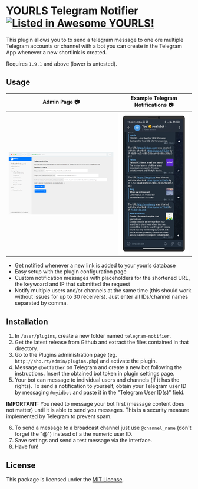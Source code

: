 
# YOURLS Telegram Notifier [![Listed in Awesome YOURLS!](https://img.shields.io/badge/Awesome-YOURLS-C5A3BE)](https://github.com/YOURLS/awesome-yourls/)

<!-- Once you have committed code, get your plugin listed in Awesome YOURLS ! See https://github.com/YOURLS/awesome-yourls -->
This plugin allows you to to send a telegram message to one ore multiple Telegram accounts or channel with a bot you can create in the Telegram App whenever a new shortlink is created. 

Requires [](https://yourls.org) `1.9.1` and above (lower is untested).

## Usage
| Admin Page :camera: | Example Telegram Notifications :camera:|
|--|--|
|![enter image description here](https://raw.githubusercontent.com/XLixl4snSU/universal-docs/main/yourls-telegram-notifier/desktop_screenshot.png)  | ![enter image description here](https://raw.githubusercontent.com/XLixl4snSU/universal-docs/main/yourls-telegram-notifier/mobile_screenshot.png)|

 

 - Get notified whenever a new link is added to your yourls database
 - Easy setup with the plugin configuration page
 - Custom notification messages with placeholders for the shortened URL, the keywoard and IP that submitted the request
 - Notify multiple users and/or channels at the same time (this should work without issues for up to 30 receivers). Just enter all IDs/channel names separated by comma.

## Installation

1. In `/user/plugins`, create a new folder named `telegram-notifier`.
2. Get the latest release from Github and extract the files contained in that directory.
3. Go to the Plugins administration page (eg. `http://sho.rt/admin/plugins.php`) and activate the plugin.
4. Message `@botfather` on Telegram and create a new bot following the instructions. Insert the obtained bot token in plugin settings page.
5. Your bot can message to individual users and channels (if it has the rights). To send a notification to yourself, obtain your Telegram user ID by messaging `@myidbot` and paste it in the "Telegram User ID(s)" field. 

**IMPORTANT:** You need to message your bot first (message content does not matter) until it is able to send you messages. This is a security measure implemented by Telegram to prevent spam.

6. To send a message to a broadcast channel just use `@channel_name` (don't forget the "@") instead of a the numeric user ID.
7. Save settings and send a test message via the interface.
8. Have fun!

## License


This package is licensed under the [MIT License](LICENSE).
